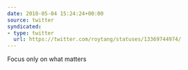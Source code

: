 ```yaml
---
date: 2010-05-04 15:24:24+00:00
source: twitter
syndicated:
- type: twitter
  url: https://twitter.com/roytang/statuses/13369744974/
---
```


Focus only on what matters
